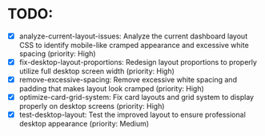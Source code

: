 # TODO:

- [x] analyze-current-layout-issues: Analyze the current dashboard layout CSS to identify mobile-like cramped appearance and excessive white spacing (priority: High)
- [x] fix-desktop-layout-proportions: Redesign layout proportions to properly utilize full desktop screen width (priority: High)
- [x] remove-excessive-spacing: Remove excessive white spacing and padding that makes layout look cramped (priority: High)
- [x] optimize-card-grid-system: Fix card layouts and grid system to display properly on desktop screens (priority: High)
- [x] test-desktop-layout: Test the improved layout to ensure professional desktop appearance (priority: Medium)
